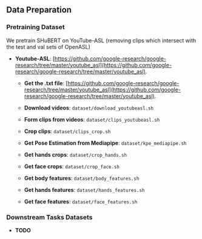 ## Data Preparation

### Pretraining Dataset

We pretrain SHuBERT on YouTube-ASL (removing clips which intersect with the test and val sets of OpenASL)
- **Youtube-ASL**: [https://github.com/google-research/google-research/tree/master/youtube_asl](https://github.com/google-research/google-research/tree/master/youtube_asl).
  - **Get the .txt file**: [https://github.com/google-research/google-research/tree/master/youtube_asl](https://github.com/google-research/google-research/tree/master/youtube_asl).
  
  - **Download videos**: 
  `dataset/download_youtubeasl.sh`

  - **Form clips from videos**: 
  `dataset/clips_youtubeasl.sh`

  - **Crop clips**: 
  `dataset/clips_crop.sh`

  - **Get Pose Estimation from Mediapipe**: 
  `dataset/kpe_mediapipe.sh`

  - **Get hands crops**: 
  `dataset/crop_hands.sh` 

  - **Get face crops**: 
  `dataset/crop_face.sh` 

  - **Get body features**: 
  `dataset/body_features.sh`

  - **Get hands features**: 
  `dataset/hands_features.sh`  

  - **Get face features**: 
  `dataset/face_features.sh`


### Downstream Tasks Datasets

- **TODO**

